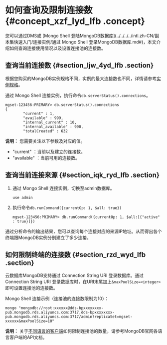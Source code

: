 # 如何查询及限制连接数 {#concept_xzf_lyd_lfb .concept}

您可以通过DMS或 [Mongo Shell 登陆MongoDB数据库](../../../../intl.zh-CN/副本集快速入门/连接实例/通过 Mongo Shell 登录MongoDB数据库.md#)，本文介绍如何查询连接使用情况以及设置连接池的连接数。

## 查询当前连接数 {#section_ljw_4yd_lfb .section}

根据您购买的MongoDB实例规格不同，实例的最大连接数也不同，详情请参考[实例规格](../../../../intl.zh-CN/产品简介/实例规格.md#)。

通过 Mongo Shell 连接实例，执行命令`db.serverStatus().connections`。

```
mgset-123456:PRIMARY> db.serverStatus().connections
{
        "current" : 1,
        "available" : 999,
        "internal_current" : 10,
        "internal_available" : 990,
        "totalCreated" : 632

```

**说明：** 您需要关注以下参数及对应的值。

-   "current" ：当前以及建立的连接数。
-   "available" ：当前可用的连接数。

## 查询当前连接来源 {#section_iqk_ryd_lfb .section}

1.  通过 Mongo Shell 连接实例，切换至admin数据库。

    ```
    use admin
    ```

2.  执行命令`db.runCommand({currentOp: 1, $all: true})`

    ```
    mgset-123456:PRIMARY> db.runCommand({currentOp: 1, $all:[{"active" : true}]})
    
    ```


通过分析命令的输出结果，您可以查询每个连接对应的来源IP地址。从而得出各个终端跟MongoDB实例分别建立了多少连接。

## 如何限制终端的连接数 {#section_rzd_wyd_lfb .section}

云数据库MongoDB支持通过 Connection String URI 登录数据库。通过 Connection String URI 登录数据库时，在URI末尾加上`&maxPoolSize=<integer>`即可设置连接池的连接数。

Mongo Shell 连接示例（连接池的连接数限制为10）：

```
mongo "mongodb://root:xxxxxx@dds-bpxxxxxxxx-pub.mongodb.rds.aliyuncs.com:3717,dds-bpxxxxxxxx-pub.mongodb.rds.aliyuncs.com:3717/admin?replicaSet=mgset-xxxxxx&maxPoolSize=10"
```

**说明：** 关于[不同语言的客户端](https://docs.mongodb.com/ecosystem/drivers/)如何限制连接池的数量，请参考MongoDB官网各语言客户端的API文档。


